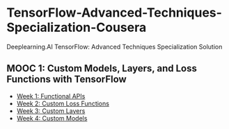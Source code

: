 # TensorFlow-Advanced-Techniques-Specialization-Cousera
Deeplearning.AI TensorFlow: Advanced Techniques Specialization Solution


## MOOC 1: Custom Models, Layers, and Loss Functions with TensorFlow
* [Week 1: Functional APIs](https://github.com/BaoLocPham/TensorFlow-Advanced-Techniques-Cousera/tree/main/MOOC%201%20-%20Custom%20Models%2C%20Layers%2C%20and%20Loss%20Functions)
* [Week 2: Custom Loss Functions](https://github.com/BaoLocPham/TensorFlow-Advanced-Techniques-Cousera/tree/main/MOOC%201%20-%20Custom%20Models%2C%20Layers%2C%20and%20Loss%20Functions/week%202%20-%20Custom%20Loss%20Functions)
* [Week 3: Custom Layers](https://github.com/BaoLocPham/TensorFlow-Advanced-Techniques-Cousera/tree/main/MOOC%201%20-%20Custom%20Models%2C%20Layers%2C%20and%20Loss%20Functions/week%203%20-%20Custom%20Layers)
* [Week 4: Custom Models](https://github.com/BaoLocPham/TensorFlow-Advanced-Techniques-Cousera/tree/main/MOOC%201%20-%20Custom%20Models%2C%20Layers%2C%20and%20Loss%20Functions/week%204%20-%20Custom%20Models)
